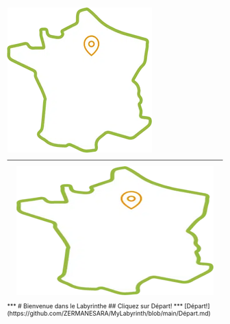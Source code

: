 ![CarteLogo](https://github.com/ZERMANESARA/MyLabyrinth/blob/FB_AddImageBranch/Images/CarteLogo.png)
***
<p align="center">
  <img width="460" height="300" src="https://github.com/ZERMANESARA/MyLabyrinth/blob/FB_AddImageBranch/Images/CarteLogo.png">
</p>
***
#	Bienvenue dans le Labyrinthe
##  Cliquez sur Départ!
***
[Départ!](https://github.com/ZERMANESARA/MyLabyrinth/blob/main/Départ.md)
